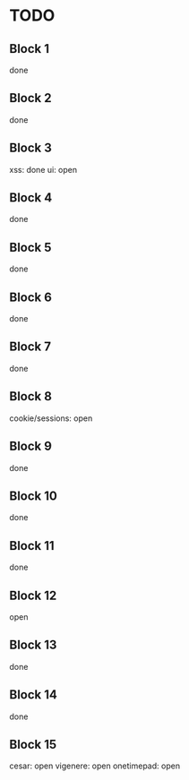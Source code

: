 # TODO
## Block 1 
done
## Block 2 
done
## Block 3 
xss: done 
ui: open
## Block 4 
done 
## Block 5 
done
## Block 6 
done
## Block 7 
done
## Block 8 
cookie/sessions: open
## Block 9 
done
## Block 10
done
## Block 11
done
## Block 12
open
## Block 13
done
## Block 14
done
## Block 15
cesar: open
vigenere: open
onetimepad: open